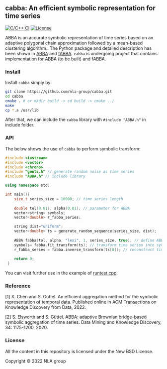 ## cabba: An efficient symbolic representation for time series 

[![C/C++ CI](https://github.com/nla-group/cabba/actions/workflows/c-cpp.yml/badge.svg)](https://github.com/nla-group/cabba/actions/workflows/c-cpp.yml)
[![License](https://img.shields.io/badge/License-BSD%203--Clause-yellow.svg)](https://opensource.org/licenses/BSD-3-Clause)

ABBA is an accurate symbolic representation of time series based on an adaptive polygonal chain approximation followed by a mean-based clustering algorithm.. The Python package and detailed description has been shown in [ABBA](https://github.com/nla-group/ABBA) and [fABBA](https://github.com/nla-group/fABBA).  ``cabba`` is undergoing project that contains implementation for ABBA (to be built) and fABBA. 

### Install
Install ``cabba`` simply by:
```sh
git clone https://github.com/nla-group/cabba.git
cd cabba
cmake . # or mkdir build -> cd build -> cmake ../
make 
cp *.a /usr/lib 
```

After that, we can include the ``cabba`` library with ``#include "ABBA.h"`` in include folder.

### API

The below shows the use of ``cabba`` to perform symbolic transform:

```c++
#include <iostream>
#include <vector>
#include <chrono> 
#include "gents.h" // generate random noise as time series
#include "ABBA.h" // include library

using namespace std;

int main(){
    size_t series_size = 10000; // time series length
    
    double tol(0.01), alpha(0.01); // parameter for ABBA
    vector<string> symbols;
    vector<double> r_fabba_series;

    string dist="uniform";
    vector<double> ts = generate_random_sequence(series_size, dist);
    
    ABBA fabba(tol, alpha, "lexi", 1, series_size, true); // define ABBA object
    symbols= fabba.fit_transform(ts); // transform time series into symbols
    r_fabba_series = fabba.inverse_transform(ts[0]); // reconstruct time series from symbols
    
    return 0;
 }
```

You can visit further use in the example of [runtest.cpp](https://github.com/nla-group/cabba/blob/master/runtest.cpp). 


### Reference

[1] X. Chen and S. Güttel. An efficient aggregation method for the symbolic representation of temporal data. Published online in ACM Transactions on Knowledge Discovery from Data, 2022. 

[2] S. Elsworth and S. Güttel. ABBA: adaptive Brownian bridge-based symbolic aggregation of time series. Data Mining and Knowledge Discovery, 34: 1175-1200, 2020.



### License
All the content in this repository is licensed under the New BSD License.

Copyright © 2022 NLA group
